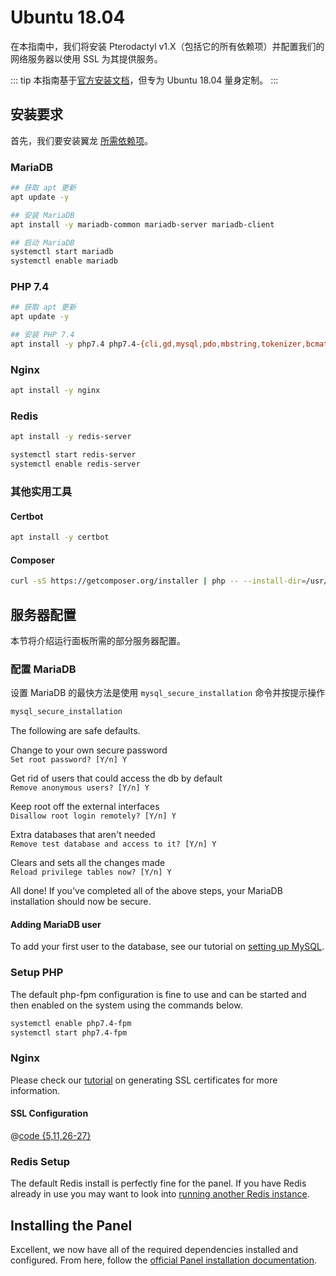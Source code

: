 # Ubuntu 18.04
在本指南中，我们将安装 Pterodactyl v1.X（包括它的所有依赖项）并配置我们的网络服务器以使用 SSL 为其提供服务。

::: tip
本指南基于[官方安装文档](/panel/1.0/getting_started.md)，但专为 Ubuntu 18.04 量身定制。
:::

## 安装要求
首先，我们要安装翼龙 [所需依赖项](/panel/1.0/getting_started.md#依赖项)。

### MariaDB
```bash
## 获取 apt 更新
apt update -y

## 安装 MariaDB
apt install -y mariadb-common mariadb-server mariadb-client

## 启动 MariaDB
systemctl start mariadb
systemctl enable mariadb
```

### PHP 7.4
```bash
## 获取 apt 更新
apt update -y

## 安装 PHP 7.4
apt install -y php7.4 php7.4-{cli,gd,mysql,pdo,mbstring,tokenizer,bcmath,xml,fpm,curl,zip}
```

### Nginx
```bash
apt install -y nginx
```

### Redis
```bash
apt install -y redis-server

systemctl start redis-server
systemctl enable redis-server
```

### 其他实用工具

#### Certbot
```bash
apt install -y certbot
```

#### Composer
```bash
curl -sS https://getcomposer.org/installer | php -- --install-dir=/usr/local/bin --filename=composer
```

## 服务器配置
本节将介绍运行面板所需的部分服务器配置。

### 配置 MariaDB
设置 MariaDB 的最快方法是使用 `mysql_secure_installation` 命令并按提示操作

```bash
mysql_secure_installation
```

The following are safe defaults.

Change to your own secure password  
`Set root password? [Y/n] Y`

Get rid of users that could access the db by default  
`Remove anonymous users? [Y/n] Y`

Keep root off the external interfaces  
`Disallow root login remotely? [Y/n] Y`

Extra databases that aren't needed  
`Remove test database and access to it? [Y/n] Y`

Clears and sets all the changes made  
`Reload privilege tables now? [Y/n] Y`

All done! If you've completed all of the above steps, your MariaDB installation should now be secure.

#### Adding MariaDB user
To add your first user to the database, see our tutorial on [setting up MySQL](/tutorials/mysql_setup.md).

### Setup PHP
The default php-fpm configuration is fine to use and can be started and then enabled on the system using the
commands below.

```bash
systemctl enable php7.4-fpm
systemctl start php7.4-fpm
```

### Nginx
Please check our [tutorial](/tutorials/creating_ssl_certificates.md) on generating SSL certificates for more information.

#### SSL Configuration
@[code {5,11,26-27}](../../../.snippets/webservers/nginx-php7.4.conf)

### Redis Setup
The default Redis install is perfectly fine for the panel. If you have Redis already in use you may want to look into
[running another Redis instance](https://community.pivotal.io/s/article/How-to-setup-and-run-multiple-Redis-server-instances-on-a-Linux-host).

## Installing the Panel
Excellent, we now have all of the required dependencies installed and configured. From here, follow the [official Panel installation documentation](/panel/1.0/getting_started.md#download-files).

